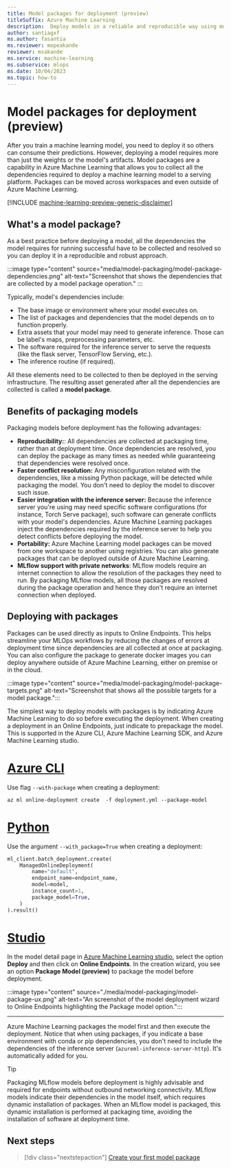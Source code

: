 ```yaml
---
title: Model packages for deployment (preview)
titleSuffix: Azure Machine Learning
description:  Deploy models in a reliable and reproducible way using model packages in Azure Machine Learning.
author: santiagxf
ms.author: fasantia
ms.reviewer: mopeakande
reviewer: msakande
ms.service: machine-learning
ms.subservice: mlops
ms.date: 10/04/2023
ms.topic: how-to
---
```


# Model packages for deployment (preview)

After you train a machine learning model, you need to deploy it so others can consume their predictions. However, deploying a model requires more than just the weights or the model's artifacts. Model packages are a capability in Azure Machine Learning that allows you to collect all the dependencies required to deploy a machine learning model to a serving platform. Packages can be moved across workspaces and even outside of Azure Machine Learning.

[!INCLUDE [machine-learning-preview-generic-disclaimer](includes/machine-learning-preview-generic-disclaimer.md)]

## What's a model package?

As a best practice before deploying a model, all the dependencies the model requires for running successful have to be collected and resolved so you can deploy it in a reproducible and robust approach.

:::image type="content" source="media/model-packaging/model-package-dependencies.png" alt-text="Screenshot that shows the dependencies that are collected by a model package operation." :::

Typically, model's dependencies include:

* The base image or environment where your model executes on.
* The list of packages and dependencies that the model depends on to function properly.
* Extra assets that your model may need to generate inference. Those can be label's maps, preprocessing parameters, etc.
* The software required for the inference server to serve the requests (like the flask server, TensorFlow Serving, etc.).
* The inference routine (if required).

All these elements need to be collected to then be deployed in the serving infrastructure. The resulting asset generated after all the dependencies are collected is called a **model package**.


## Benefits of packaging models

Packaging models before deployment has the following advantages:

* **Reproducibility:**: All dependencies are collected at packaging time, rather than at deployment time. Once dependencies are resolved, you can deploy the package as many times as needed while guaranteeing that dependencies were resolved once.
* **Faster conflict resolution:** Any misconfiguration related with the dependencies, like a missing Python package, will be detected while packaging the model. You don't need to deploy the model to discover such issue.
* **Easier integration with the inference server:** Because the inference server you're using may need specific software configurations (for instance, Torch Serve package), such software can generate conflicts with your model's dependencies. Azure Machine Learning packages inject the dependencies required by the inference server to help you detect conflicts before deploying the model.
* **Portability:** Azure Machine Learning model packages can be moved from one workspace to another using registries. You can also generate packages that can be deployed outside of Azure Machine Learning.
* **MLflow support with private networks**: MLflow models require an internet connection to allow the resolution of the packages they need to run. By packaging MLflow models, all those packages are resolved during the package operation and hence they don't require an internet connection when deployed.

## Deploying with packages

Packages can be used directly as inputs to Online Endpoints. This helps streamline your MLOps workflows by reducing the changes of errors at deployment time since dependencies are all collected at once at packaging. You can also configure the package to generate docker images you can deploy anywhere outside of Azure Machine Learning, either on premise or in the cloud.

:::image type="content" source="media/model-packaging/model-package-targets.png" alt-text="Screenshot that shows all the possible targets for a model package.":::

The simplest way to deploy models with packages is by indicating Azure Machine Learning to do so before executing the deployment. When creating a deployment in an Online Endpoints, just indicate to prepackage the model. This is supported in the Azure CLI, Azure Machine Learning SDK, and Azure Machine Learning studio.

# [Azure CLI](#tab/cli)

Use flag `--with-package` when creating a deployment:

```azurecli
az ml online-deployment create  -f deployment.yml --package-model
```

# [Python](#tab/sdk)

Use the argument `--with_package=True` when creating a deployment:

```python
ml_client.batch_deployment.create(
    ManagedOnlineDeployment(
        name="default",
        endpoint_name=endpoint_name,
        model=model,
        instance_count=1,
        package_model=True,
    )
).result()
```

# [Studio](#tab/studio)

In the model detail page in [Azure Machine Learning studio](https://ml.azure.com), select the option **Deploy** and then click on **Online Endpoints**. In the creation wizard, you see an option **Package Model (preview)** to package the model before deployment.

:::image type="content" source="./media/model-packaging/model-package-ux.png" alt-text="An screenshot of the model deployment wizard to Online Endpoints highlighting the Package model option.":::

---

Azure Machine Learning packages the model first and then execute the deployment. Notice that when using packages, if you indicate a base environment with conda or pip dependencies, you don't need to include the dependencies of the inference server (`azureml-inference-server-http`). It's automatically added for you.

> [!TIP] 
> Packaging MLflow models before deployment is highly advisable and required for endpoints without outbound networking connectivity. MLflow models indicate their dependencies in the model itself, which requires dynamic installation of packages. When an MLflow model is packaged, this dynamic installation is performed at packaging time, avoiding the installation of software at deployment time.

## Next steps

> [!div class="nextstepaction"]
> [Create your first model package](how-to-package-models.md)